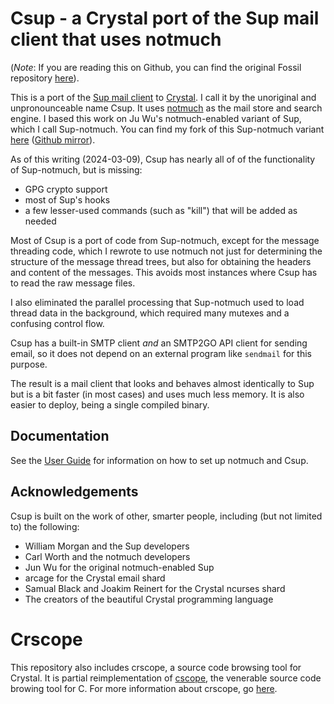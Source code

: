# Csup - a Crystal port of the Sup mail client that uses notmuch

(*Note*: If you are reading this on Github, you can find the
original Fossil repository [here](https://www.bloovis.com/fossil/home/marka/fossils/csup/home)).

This is a port of the [Sup mail client](https://github.com/sup-heliotrope/sup)
to [Crystal](https://crystal-lang.org/).
I call it by the unoriginal and unpronounceable name Csup.
It uses [notmuch](https://notmuchmail.org/)
as the mail store and search engine.  I based this work on Ju Wu's
notmuch-enabled variant of Sup, which I call Sup-notmuch.
You can find my fork of this Sup-notmuch variant
[here](https://www.bloovis.com/fossil/home/marka/fossils/sup-notmuch/home)
([Github mirror](https://github.com/bloovis/sup-notmuch.mirror)).

As of this writing (2024-03-09), Csup has nearly all of of the
functionality of Sup-notmuch, but is missing:

* GPG crypto support
* most of Sup's hooks
* a few lesser-used commands (such as "kill") that will be added as needed

Most of Csup is a port of code from Sup-notmuch, except for the
message threading code, which I rewrote to use notmuch not just for
determining the structure of the message thread trees, but also for
obtaining the headers and content of the messages.  This avoids most
instances where Csup has to read the raw message files.

I also eliminated the parallel processing that Sup-notmuch used to load thread
data in the background, which required many mutexes and a confusing control flow.

Csup has a built-in SMTP client *and* an SMTP2GO API client for sending email,
so it does not depend on an external program like `sendmail`
for this purpose.

The result is a mail client that looks and behaves almost identically
to Sup but is a bit faster (in most cases) and uses much less memory.  It is also
easier to deploy, being a single compiled binary.

## Documentation

See the [User Guide](www/index.md) for information
on how to set up notmuch and Csup.

## Acknowledgements

Csup is built on the work of other, smarter people, including (but not limited to) the following:

* William Morgan and the Sup developers
* Carl Worth and the notmuch developers
* Jun Wu for the original notmuch-enabled Sup
* arcage for the Crystal email shard
* Samual Black and Joakim Reinert for the Crystal ncurses shard
* The creators of the beautiful Crystal programming language

# Crscope

This repository also includes crscope, a source code browsing tool
for Crystal.  It is partial reimplementation of
[cscope](https://cscope.sourceforge.net/), the venerable source code browing tool for C.
For more information about crscope, go [here](www/crscope.md).
